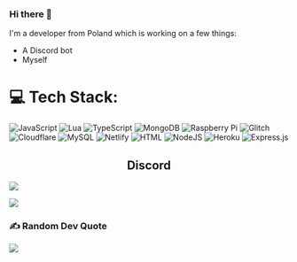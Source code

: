 ### Hi there 👋

I'm a developer from Poland which is working on a few things:
  - A Discord bot
  - Myself

# 💻 Tech Stack:

![JavaScript](https://img.shields.io/badge/javascript-%23323330.svg?style=for-the-badge&logo=javascript&logoColor=%23F7DF1E) ![Lua](https://img.shields.io/badge/lua-%232C2D72.svg?style=for-the-badge&logo=lua&logoColor=white) ![TypeScript](https://img.shields.io/badge/typescript-%23007ACC.svg?style=for-the-badge&logo=typescript&logoColor=white) ![MongoDB](https://img.shields.io/badge/MongoDB-%234ea94b.svg?style=for-the-badge&logo=mongodb&logoColor=white) ![Raspberry Pi](https://img.shields.io/badge/-RaspberryPi-C51A4A?style=for-the-badge&logo=Raspberry-Pi) ![Glitch](https://img.shields.io/badge/glitch-%233333FF.svg?style=for-the-badge&logo=glitch&logoColor=white) ![Cloudflare](https://img.shields.io/badge/Cloudflare-F38020?style=for-the-badge&logo=Cloudflare&logoColor=white) ![MySQL](https://img.shields.io/badge/mysql-%2300f.svg?style=for-the-badge&logo=mysql&logoColor=white) ![Netlify](https://img.shields.io/badge/netlify-%23000000.svg?style=for-the-badge&logo=netlify&logoColor=#00C7B7) ![HTML](https://img.shields.io/badge/html5-%23E34F26.svg?style=for-the-badge&logo=html5&logoColor=white) ![NodeJS](https://img.shields.io/badge/node.js-6DA55F?style=for-the-badge&logo=node.js&logoColor=white) ![Heroku](https://img.shields.io/badge/heroku-%23430098.svg?style=for-the-badge&logo=heroku&logoColor=white) ![Express.js](https://img.shields.io/badge/express.js-%23404d59.svg?style=for-the-badge&logo=express&logoColor=%2361DAFB)

<h2 align="center"> Discord </h2>
<img src="https://lanyard-profile-readme.vercel.app/api/846077657653051452" align="center">
</div>

<!-- # 📊 GitHub Stats:

![](https://github-readme-stats.vercel.app/api?username=RetiiAyo&theme=synthwave&hide_border=false&include_all_commits=true&count_private=false)<br/>
![](https://github-readme-streak-stats.herokuapp.com/?user=RetiiAyo&theme=synthwave&hide_border=false)<br/>
![](https://github-readme-stats.vercel.app/api/top-langs/?username=RetiiAyo&theme=synthwave&hide_border=false&include_all_commits=true&count_private=true&layout=compact)<br/>
![](https://github-profile-trophy.vercel.app/?username=RetiiAyo&theme=radical&no-frame=false&no-bg=false&margin-w=4) -->

[![](https://visitcount.itsvg.in/api?id=Saizuo&icon=6&color=6)](https://visitcount.itsvg.in)

### ✍️ Random Dev Quote
![](https://quotes-github-readme.vercel.app/api?type=horizontal&theme=radical)

<!--
**RetiiAyo/RetiiAyo** is a ✨ _special_ ✨ repository because its `README.md` (this file) appears on your GitHub profile.

Here are some ideas to get you started:

- 🔭 I’m currently working on ...
- 🌱 I’m currently learning ...
- 👯 I’m looking to collaborate on ...
- 🤔 I’m looking for help with ...
- 💬 Ask me about ...
- 📫 How to reach me: ...
- 😄 Pronouns: ...
- ⚡ Fun fact: ...
-->
